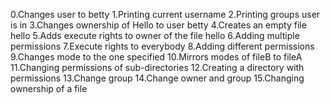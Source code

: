 0.Changes user to betty
1.Printing current username
2.Printing groups user is in
3.Changes ownership of Hello to user betty
4.Creates an empty file hello
5.Adds execute rights to owner of the file hello
6.Adding multiple permissions
7.Execute rights to everybody
8.Adding different permissions
9.Changes mode to the one specified
10.Mirrors modes of fileB to fileA
11.Changing permissions of sub-directories
12.Creating a directory with permissions
13.Change group
14.Change owner and group
15.Changing ownership of a file

